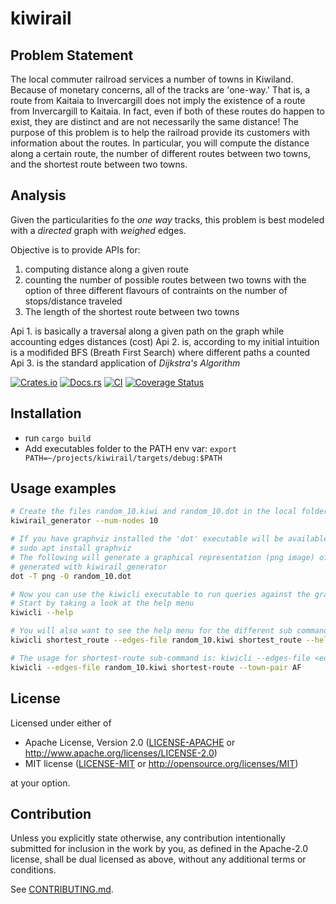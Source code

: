 # kiwirail
## Problem Statement
The local commuter railroad services a number of towns in Kiwiland. Because of
monetary concerns, all of the tracks are 'one-way.' That is, a route from Kaitaia to Invercargill
does not imply the existence of a route from Invercargill to Kaitaia. In fact, even if both of these
routes do happen to exist, they are distinct and are not necessarily the same distance!
The purpose of this problem is to help the railroad provide its customers with information about
the routes. In particular, you will compute the distance along a certain route, the number of
different routes between two towns, and the shortest route between two towns.

## Analysis
Given the particularities fo the _one way_ tracks, this problem is best modeled with a _directed_ graph with _weighed_ edges. 

Objective is to provide APIs for:
  1. computing distance along a given route
  2. counting the number of possible routes between two towns with the option of three different flavours of contraints on the number of stops/distance traveled
  3. The length of the shortest route between two towns

Api 1. is basically a traversal along a given path on the graph while accounting edges distances (cost)
Api 2. is, according to my initial intuition is a modifided BFS (Breath First Search) where different paths a counted
Api 3. is the standard application of _Dijkstra's Algorithm_


[![Crates.io](https://img.shields.io/crates/v/kiwirail.svg)](https://crates.io/crates/kiwirail)
[![Docs.rs](https://docs.rs/kiwirail/badge.svg)](https://docs.rs/kiwirail)
[![CI](https://github.com/albinocordeiro/kiwirail/workflows/Continuous%20Integration/badge.svg)](https://github.com/albinocordeiro/kiwirail/actions)
[![Coverage Status](https://coveralls.io/repos/github/albinocordeiro/kiwirail/badge.svg?branch=main)](https://coveralls.io/github/albinocordeiro/kiwirail?branch=main)

## Installation
* run `cargo build`
* Add executables folder to the PATH env var: `export PATH=~/projects/kiwirail/targets/debug:$PATH`

## Usage examples
```bash
# Create the files random_10.kiwi and random_10.dot in the local folder
kiwirail_generator --num-nodes 10 

# If you have graphviz installed the 'dot' executable will be available.
# sudo apt install graphviz
# The following will generate a graphical representation (png image) of the graph 
# generated with kiwirail_generator
dot -T png -O random_10.dot

# Now you can use the kiwicli executable to run queries against the graph
# Start by taking a look at the help menu
kiwicli --help

# You will also want to see the help menu for the different sub commands
kiwicli shortest_route --edges-file random_10.kiwi shortest_route --help

# The usage for shortest-route sub-command is: kiwicli --edges-file <edges-file> shortest-route --town-pair <town-pair>
kiwicli --edges-file random_10.kiwi shortest-route --town-pair AF


```

## License

Licensed under either of

 * Apache License, Version 2.0
   ([LICENSE-APACHE](LICENSE-APACHE) or http://www.apache.org/licenses/LICENSE-2.0)
 * MIT license
   ([LICENSE-MIT](LICENSE-MIT) or http://opensource.org/licenses/MIT)

at your option.

## Contribution

Unless you explicitly state otherwise, any contribution intentionally submitted
for inclusion in the work by you, as defined in the Apache-2.0 license, shall be
dual licensed as above, without any additional terms or conditions.

See [CONTRIBUTING.md](CONTRIBUTING.md).
